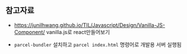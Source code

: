 ## 참고자료

-   https://junilhwang.github.io/TIL/Javascript/Design/Vanilla-JS-Component/
    vanilla.js로 react만들어보기

-   `parcel-bundler` 설치하고 `parcel index.html` 명령어로 개발용 서버 실행됨
